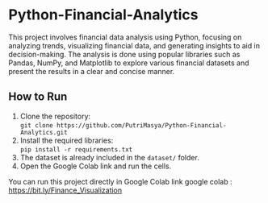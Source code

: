 # Python-Financial-Analytics
This project involves financial data analysis using Python, focusing on analyzing trends, visualizing financial data, and generating insights to aid in decision-making. The analysis is done using popular libraries such as Pandas, NumPy, and Matplotlib to explore various financial datasets and present the results in a clear and concise manner.

## How to Run
1. Clone the repository:  
   `git clone https://github.com/PutriMasya/Python-Financial-Analytics.git`
3. Install the required libraries:  
   `pip install -r requirements.txt`
4. The dataset is already included in the `dataset/` folder.
5. Open the Google Colab link and run the cells.
 
You can run this project directly in Google Colab
link google colab : https://bit.ly/Finance_Visualization

